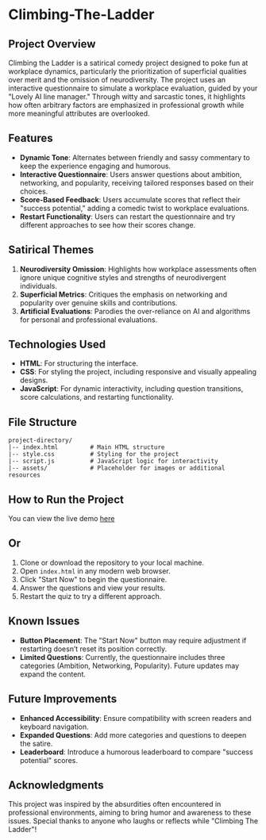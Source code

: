 # Climbing-The-Ladder

## Project Overview
Climbing the Ladder is a satirical comedy project designed to poke fun at workplace dynamics, particularly the prioritization of superficial qualities over merit and the omission of neurodiversity. The project uses an interactive questionnaire to simulate a workplace evaluation, guided by your "Lovely AI line manager." Through witty and sarcastic tones, it highlights how often arbitrary factors are emphasized in professional growth while more meaningful attributes are overlooked.

## Features
- **Dynamic Tone**: Alternates between friendly and sassy commentary to keep the experience engaging and humorous.
- **Interactive Questionnaire**: Users answer questions about ambition, networking, and popularity, receiving tailored responses based on their choices.
- **Score-Based Feedback**: Users accumulate scores that reflect their "success potential," adding a comedic twist to workplace evaluations.
- **Restart Functionality**: Users can restart the questionnaire and try different approaches to see how their scores change.

## Satirical Themes
1. **Neurodiversity Omission**: Highlights how workplace assessments often ignore unique cognitive styles and strengths of neurodivergent individuals.
2. **Superficial Metrics**: Critiques the emphasis on networking and popularity over genuine skills and contributions.
3. **Artificial Evaluations**: Parodies the over-reliance on AI and algorithms for personal and professional evaluations.

## Technologies Used
- **HTML**: For structuring the interface.
- **CSS**: For styling the project, including responsive and visually appealing designs.
- **JavaScript**: For dynamic interactivity, including question transitions, score calculations, and restarting functionality.

## File Structure
```
project-directory/
|-- index.html         # Main HTML structure
|-- style.css          # Styling for the project
|-- script.js          # JavaScript logic for interactivity
|-- assets/            # Placeholder for images or additional resources
```

## How to Run the Project
You can view the live demo [here](https://cleo469.github.io/Climbing-The-Ladder/)

## Or

1. Clone or download the repository to your local machine.
2. Open `index.html` in any modern web browser.
3. Click "Start Now" to begin the questionnaire.
4. Answer the questions and view your results.
5. Restart the quiz to try a different approach.

## Known Issues
- **Button Placement**: The "Start Now" button may require adjustment if restarting doesn’t reset its position correctly.
- **Limited Questions**: Currently, the questionnaire includes three categories (Ambition, Networking, Popularity). Future updates may expand the content.

## Future Improvements
- **Enhanced Accessibility**: Ensure compatibility with screen readers and keyboard navigation.
- **Expanded Questions**: Add more categories and questions to deepen the satire.
- **Leaderboard**: Introduce a humorous leaderboard to compare "success potential" scores.

## Acknowledgments
This project was inspired by the absurdities often encountered in professional environments, aiming to bring humor and awareness to these issues. Special thanks to anyone who laughs or reflects while "Climbing The Ladder"!


